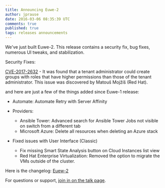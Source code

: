 ```yaml
---
title: Announcing Euwe-2
author: jprause
date: 2016-03-06 08:35:39 UTC
comments: true
published: true
tags: releases announcements
---
```


We've just built Euwe-2. This release contains a security fix, bug fixes, numerous UI tweaks, and stabilization.

Security Fixes:

[CVE-2017-2632](https://access.redhat.com/security/cve/CVE-2017-2632) - It was found that a tenant administrator could create groups with roles that have higher permissions than those of the tenant administrator.
This issue was discovered by Matouš Mojžíš (Red Hat).

and here are just a few of the things added since Euwe-1 release:
- Automate: Automate Retry with Server Affinity
- Providers:
  * Ansible Tower: Advanced search for Ansible Tower Jobs not visible on switch from a different tab
  * Microsoft Azure: Delete all resources when deleting an Azure stack

- Fixed issues with User Interface (Classic)
  * Fix missing Smart State Analysis button on Cloud Instances list view
  * Red Hat Enterprise Virtualization: Removed the option to migrate the VMs outside of the cluster. 

Here is the changelog:
[Euew-2](https://github.com/ManageIQ/manageiq/blob/euwe/CHANGELOG.md)

For questions or support,
[join in on the talk page](http://talk.manageiq.org/).
